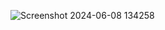 ![Screenshot 2024-06-08 134258](https://github.com/MuhammadYusuf07/Belajar-React/assets/124348537/53c0554f-4c36-48fe-af23-cc3ca0b4b3b1)
